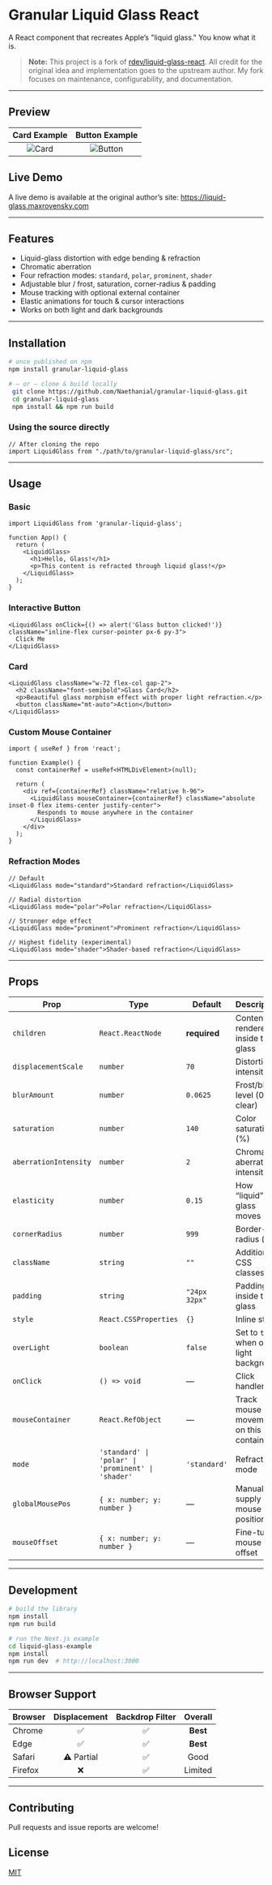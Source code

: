 # Granular Liquid Glass React

A React component that recreates Apple’s "liquid glass." You know what it is.

> **Note:** This project is a fork of [rdev/liquid-glass-react](https://github.com/rdev/liquid-glass-react). All credit for the original idea and implementation goes to the upstream author. My fork focuses on maintenance, configurability, and documentation.

---

## Preview

| Card Example | Button Example |
|:------------:|:--------------:|
| ![Card](https://github.com/user-attachments/assets/3fee564c-a1fc-442b-bffb-8fe5ea234e64) | ![Button](https://github.com/user-attachments/assets/a54984d2-971d-495e-9d1e-afaa1ebe48a3) |

## Live Demo

A live demo is available at the original author’s site: <https://liquid-glass.maxrovensky.com>

---

## Features

- Liquid-glass distortion with edge bending & refraction
- Chromatic aberration
- Four refraction modes: `standard`, `polar`, `prominent`, `shader`
- Adjustable blur / frost, saturation, corner-radius & padding
- Mouse tracking with optional external container
- Elastic animations for touch & cursor interactions
- Works on both light and dark backgrounds

---

## Installation

```bash
# once published on npm
npm install granular-liquid-glass

# – or – clone & build locally
 git clone https://github.com/Naethanial/granular-liquid-glass.git
 cd granular-liquid-glass
 npm install && npm run build
```

### Using the source directly

```tsx
// After cloning the repo
import LiquidGlass from "./path/to/granular-liquid-glass/src";
```

---

## Usage

### Basic

```tsx
import LiquidGlass from 'granular-liquid-glass';

function App() {
  return (
    <LiquidGlass>
      <h1>Hello, Glass!</h1>
      <p>This content is refracted through liquid glass!</p>
    </LiquidGlass>
  );
}
```

### Interactive Button

```tsx
<LiquidGlass onClick={() => alert('Glass button clicked!')} className="inline-flex cursor-pointer px-6 py-3">
  Click Me
</LiquidGlass>
```

### Card

```tsx
<LiquidGlass className="w-72 flex-col gap-2">
  <h2 className="font-semibold">Glass Card</h2>
  <p>Beautiful glass morphism effect with proper light refraction.</p>
  <button className="mt-auto">Action</button>
</LiquidGlass>
```

### Custom Mouse Container

```tsx
import { useRef } from 'react';

function Example() {
  const containerRef = useRef<HTMLDivElement>(null);

  return (
    <div ref={containerRef} className="relative h-96">
      <LiquidGlass mouseContainer={containerRef} className="absolute inset-0 flex items-center justify-center">
        Responds to mouse anywhere in the container
      </LiquidGlass>
    </div>
  );
}
```

### Refraction Modes

```tsx
// Default
<LiquidGlass mode="standard">Standard refraction</LiquidGlass>

// Radial distortion
<LiquidGlass mode="polar">Polar refraction</LiquidGlass>

// Stronger edge effect
<LiquidGlass mode="prominent">Prominent refraction</LiquidGlass>

// Highest fidelity (experimental)
<LiquidGlass mode="shader">Shader-based refraction</LiquidGlass>
```

---

## Props

| Prop | Type | Default | Description |
|------|------|---------|-------------|
| `children` | `React.ReactNode` | **required** | Content rendered inside the glass |
| `displacementScale` | `number` | `70` | Distortion intensity |
| `blurAmount` | `number` | `0.0625` | Frost/blur level (0 = clear) |
| `saturation` | `number` | `140` | Color saturation (%) |
| `aberrationIntensity` | `number` | `2` | Chromatic aberration intensity |
| `elasticity` | `number` | `0.15` | How “liquid” the glass moves |
| `cornerRadius` | `number` | `999` | Border-radius (px) |
| `className` | `string` | `""` | Additional CSS classes |
| `padding` | `string` | `"24px 32px"` | Padding inside the glass |
| `style` | `React.CSSProperties` | `{}` | Inline styles |
| `overLight` | `boolean` | `false` | Set to `true` when on light background |
| `onClick` | `() => void` | — | Click handler |
| `mouseContainer` | `React.RefObject` | — | Track mouse movement on this container |
| `mode` | `'standard' \| 'polar' \| 'prominent' \| 'shader'` | `'standard'` | Refraction mode |
| `globalMousePos` | `{ x: number; y: number }` | — | Manually supply mouse position |
| `mouseOffset` | `{ x: number; y: number }` | — | Fine-tune mouse offset |

---

## Development

```bash
# build the library
npm install
npm run build

# run the Next.js example
cd liquid-glass-example
npm install
npm run dev  # http://localhost:3000
```

---

## Browser Support

| Browser  | Displacement | Backdrop Filter | Overall |
|----------|:------------:|:---------------:|:-------:|
| Chrome   | ✅ | ✅ | **Best** |
| Edge     | ✅ | ✅ | **Best** |
| Safari   | ⚠️ Partial | ✅ | Good |
| Firefox  | ❌ | ✅ | Limited |

---

## Contributing

Pull requests and issue reports are welcome! 

## License

[MIT](LICENSE)
